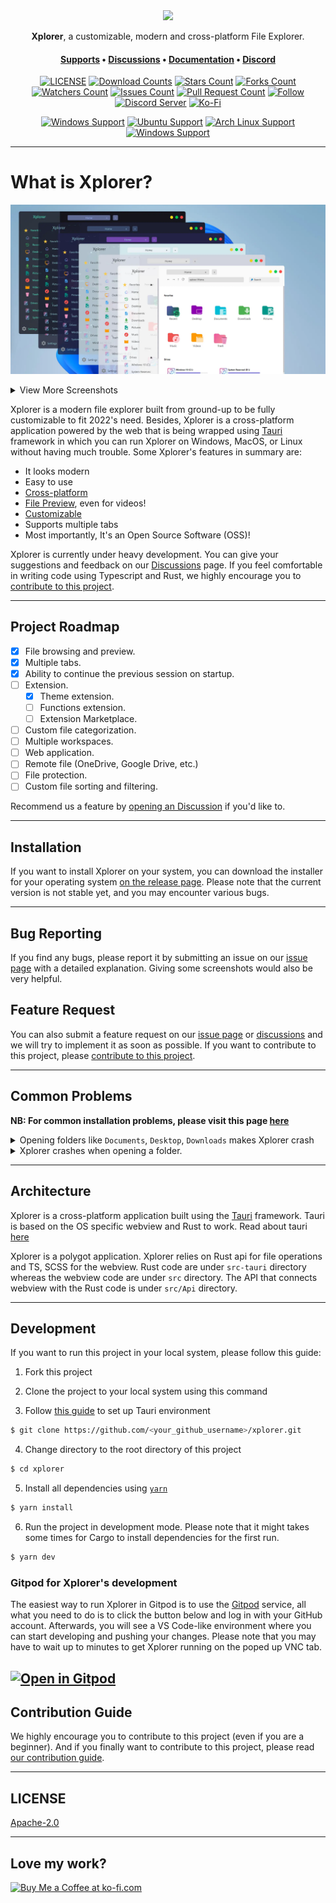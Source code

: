 <div align="center">
<img height=150 src="src-tauri/icons/icon.png" />
</div>

<p align="center"><span><b>Xplorer</b>, a customizable, modern and cross-platform File Explorer.</span></p>
<h4 align="center"><span><a href="https://xplorer.space/docs/Community/support/">Supports</a></span> • <span><a href="https://github.com/kimlimjustin/xplorer/discussions">Discussions</a></span> • <span><a href="https://xplorer.space">Documentation</a></span> • <span><a href="https://discord.gg/MHGtSWvfUS">Discord</a></span></h4>

<div align="center">

[![LICENSE](https://img.shields.io/github/license/kimlimjustin/xplorer.svg?style=for-the-badge)](https://github.com/kimlimjustin/xplorer/blob/master/LICENSE) [![Download Counts](https://img.shields.io/github/downloads/kimlimjustin/xplorer/total.svg?style=for-the-badge)](https://github.com/kimlimjustin/xplorer/releases) [![Stars Count](https://img.shields.io/github/stars/kimlimjustin/xplorer.svg?style=for-the-badge)](https://github.com/kimlimjustin/xplorer/stargazers) [![Forks Count](https://img.shields.io/github/forks/kimlimjustin/xplorer.svg?style=for-the-badge)](https://github.com/kimlimjustin/xplorer/network/members) [![Watchers Count](https://img.shields.io/github/watchers/kimlimjustin/xplorer.svg?style=for-the-badge)](https://github.com/kimlimjustin/xplorer/watchers) [![Issues Count](https://img.shields.io/github/issues/kimlimjustin/xplorer.svg?style=for-the-badge)](https://github.com/kimlimjustin/xplorer/issues) [![Pull Request Count](https://img.shields.io/github/issues-pr/kimlimjustin/xplorer.svg?style=for-the-badge)](https://github.com/kimlimjustin/xplorer/pulls) [![Follow](https://img.shields.io/github/followers/kimlimjustin.svg?style=for-the-badge&label=Follow&maxAge=2592000)](https://github.com/kimlimjustin) [![Discord Server](https://img.shields.io/discord/893135322093871104?style=for-the-badge)](https://discord.gg/MHGtSWvfUS) [![Ko-Fi](https://img.shields.io/badge/Ko--fi-F16061?style=for-the-badge&logo=ko-fi&logoColor=white)](https://ko-fi.com/kimlimjustin)

[![Windows Support](https://img.shields.io/badge/Windows-0078D6?style=for-the-badge&logo=windows&logoColor=white)](https://github.com/kimlimjustin/xplorer/releases) [![Ubuntu Support](https://img.shields.io/badge/Ubuntu-E95420?style=for-the-badge&logo=ubuntu&logoColor=white)](https://github.com/kimlimjustin/xplorer/releases) [![Arch Linux Support](https://img.shields.io/badge/Arch_Linux-1793D1?style=for-the-badge&logo=arch-linux&logoColor=white)](https://github.com/kimlimjustin/xplorer/releases) [![Windows Support](https://img.shields.io/badge/MACOS-adb8c5?style=for-the-badge&logo=macos&logoColor=white)](https://github.com/kimlimjustin/xplorer/releases)

</div>

---

# What is Xplorer?

![Demo](docs/static/img/docs/themed-xplorer.webp)

<details>
<summary>
View More Screenshots
</summary>

![Demo](docs/static/img/Xplorer_dark+.webp)
![Demo](docs/static/img/Xplorer_light.webp)
![Demo](docs/static/img/Xplorer_light+.webp)
![Demo](docs/static/img/Xplorer_mac_light.webp)
![Demo](docs/static/img/Xplorer_mac_dark.webp)
![Demo](docs/static/img/Xplorer_linux.webp)

</details>

Xplorer is a modern file explorer built from ground-up to be fully customizable to fit 2022's need. Besides, Xplorer is a cross-platform application powered by the web that is being wrapped using [Tauri](https://tauri.studio) framework in which you can run Xplorer on Windows, MacOS, or Linux without having much trouble. Some Xplorer's features in summary are:

-   It looks modern
-   Easy to use
-   [Cross-platform](https://xplorer.space/)
-   [File Preview](https://xplorer.space/docs/guides/operation/#preview-file), even for videos!
-   [Customizable](https://xplorer.space/docs/Extensions/theme/)
-   Supports multiple tabs
-   Most importantly, It's an Open Source Software (OSS)!

Xplorer is currently under heavy development. You can give your suggestions and feedback on our [Discussions](https://github.com/kimlimjustin/xplorer/discussions/) page. If you feel comfortable in writing code using Typescript and Rust, we highly encourage you to [contribute to this project](https://xplorer.space/docs/community/Contributing/).

---

## Project Roadmap

-   [x] File browsing and preview.
-   [x] Multiple tabs.
-   [x] Ability to continue the previous session on startup.
-   [ ] Extension.
    -   [x] Theme extension.
    -   [ ] Functions extension.
    -   [ ] Extension Marketplace.
-   [ ] Custom file categorization.
-   [ ] Multiple workspaces.
-   [ ] Web application.
-   [ ] Remote file (OneDrive, Google Drive, etc.)
-   [ ] File protection.
-   [ ] Custom file sorting and filtering.

Recommend us a feature by [opening an Discussion](https://github.com/kimlimjustin/xplorer/discussions) if you'd like to.

---

## Installation

If you want to install Xplorer on your system, you can download the installer for your operating system [on the release page](https://github.com/kimlimjustin/xplorer/releases). Please note that the current version is not stable yet, and you may encounter various bugs.

---

## Bug Reporting

If you find any bugs, please report it by submitting an issue on our [issue page](https://github.com/kimlimjustin/xplorer/issues) with a detailed explanation. Giving some screenshots would also be very helpful.

## Feature Request

You can also submit a feature request on our [issue page](https://github.com/kimlimjustin/xplorer) or [discussions](https://github.com/kimlimjustin/xplorer/discussions) and we will try to implement it as soon as possible. If you want to contribute to this project, please [contribute to this project](https://xplorer.space/docs/community/Contributing/).

---

## Common Problems

**NB: For common installation problems, please visit this page [here](https://xplorer.space/docs/install/#common-problems)**

<details>
<summary>
Opening folders like <code>Documents</code>, <code>Desktop</code>, <code>Downloads</code> makes Xplorer crash
</summary>

Try disabling the [`Extract exe file icon and make it as preview`](https://xplorer.space/docs/guides/setting/#extract-exe-file-icon-and-make-it-a-preview) option on `Preference` page on Settings.

Also, please make sure that Windows Defender isn't blocking Xplorer from accessing your documents.

</details>
<details>
<summary>
Xplorer crashes when opening a folder.
</summary>
Simply close and reopen Xplorer, Xplorer will fix itself. If it doesn't, please address an issue <a href="https://github.com/kimlimjustin/xplorer/issues">over here</a>

</details>

---

## Architecture

Xplorer is a cross-platform application built using the [Tauri](https://tauri.studio) framework. Tauri is based on the OS specific webview and Rust to work. Read about tauri [here](https://tauri.studio/en/docs/about/intro)

Xplorer is a polygot application. Xplorer relies on Rust api for file operations and TS, SCSS for the webview. Rust code are under `src-tauri` directory whereas the webview code are under `src` directory. The API that connects webview with the Rust code is under `src/Api` directory.

---

## Development

If you want to run this project in your local system, please follow this guide:

1. Fork this project

2. Clone the project to your local system using this command

3. Follow [this guide](https://tauri.studio/en/docs/getting-started/intro/#setting-up-your-environment) to set up Tauri environment

```sh
$ git clone https://github.com/<your_github_username>/xplorer.git
```

4. Change directory to the root directory of this project

```sh
$ cd xplorer
```

5. Install all dependencies using [`yarn`](https://yarnpkg.com/)

```sh
$ yarn install
```

6. Run the project in development mode. Please note that it might takes some times for Cargo to install dependencies for the first run.

```sh
$ yarn dev
```

### Gitpod for Xplorer's development

The easiest way to run Xplorer in Gitpod is to use the [Gitpod](https://gitpod.io/) service, all what you need to do is to click the button below and log in with your GitHub account. Afterwards, you will see a VS Code-like environment where you can start developing and pushing your changes. Please note that you may have to wait up to minutes to get Xplorer running on the poped up VNC tab.

## [![Open in Gitpod](https://gitpod.io/button/open-in-gitpod.svg)](https://gitpod.io/#/https://github.com/kimlimjustin/xplorer)

## Contribution Guide

We highly encourage you to contribute to this project (even if you are a beginner). And if you finally want to contribute to this project, please read [our contribution guide](https://xplorer.space/docs/community/Contributing).

---

## LICENSE

[Apache-2.0](https://github.com/kimlimjustin/xplorer/blob/master/LICENSE)

---

## Love my work?

<a href='https://ko-fi.com/kimlimjustin' target='_blank'><img height='35' style='border:0px;height:34px;' src='https://az743702.vo.msecnd.net/cdn/kofi3.png?v=0' border='0' alt='Buy Me a Coffee at ko-fi.com' />
